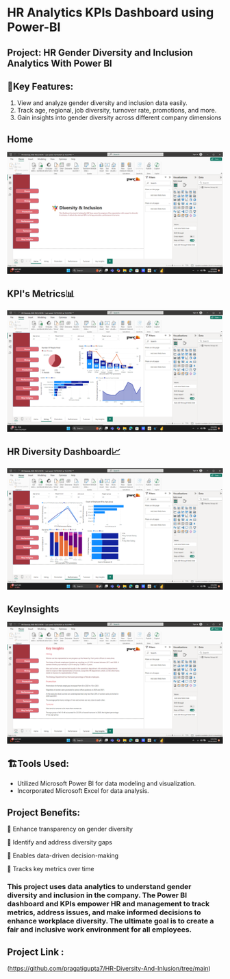 # HR Analytics KPIs Dashboard using Power-BI
## Project: HR Gender Diversity and Inclusion Analytics With Power BI

## 🔖Key Features:
1. View and analyze gender diversity and inclusion data easily.
2. Track age, regional, job diversity, turnover rate, promotions, and more.
3. Gain insights into gender diversity across different company dimensions
## Home
![Home](https://github.com/pragatigupta7/HR-Diversity-And-Inlusion/blob/main/home.png)

## KPI's Metrics📊
![KPIs 1](https://github.com/pragatigupta7/HR-Diversity-And-Inlusion/blob/main/hiring.png)

## HR Diversity Dashboard📈
![HR Diversity Dashborad](https://github.com/pragatigupta7/HR-Diversity-And-Inlusion/blob/main/perfomance.png)

## KeyInsights
![keyinsights](https://github.com/pragatigupta7/HR-Diversity-And-Inlusion/blob/main/keyinsights.png)

## 🏗️Tools Used: 
- Utilized Microsoft Power BI for data modeling and visualization.
- Incorporated Microsoft Excel for data analysis.

## Project Benefits:
📌 Enhance transparency on gender diversity

📌 Identify and address diversity gaps

📌 Enables data-driven decision-making

📌 Tracks key metrics over time

### This project uses data analytics to understand gender diversity and inclusion in the company. The Power BI dashboard and KPIs empower HR and management to track metrics, address issues, and make informed decisions to enhance workplace diversity. The ultimate goal is to create a fair and inclusive work environment for all employees.

## Project Link :
(https://github.com/pragatigupta7/HR-Diversity-And-Inlusion/tree/main)
